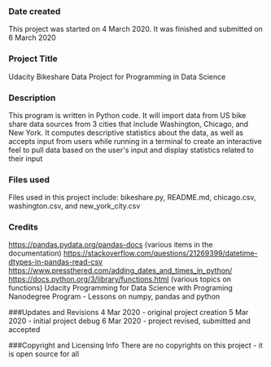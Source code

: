 ### Date created
This project was started on 4 March 2020. It was finished and submitted on 6 March 2020  

### Project Title
Udacity Bikeshare Data Project for Programming in Data Science

### Description
This program is written in Python code.  It will import data from US bike share data sources from 3 cities that include Washington, Chicago, and New York.  It computes descriptive statistics about the data, as well as accepts input from users while running in a terminal to create an interactive feel to pull data based on the user's input and display statistics related to their input

### Files used
Files used in this project include: bikeshare.py, README.md, chicago.csv, washington.csv, and new_york_city.csv

### Credits
https://pandas.pydata.org/pandas-docs (various items in the documentation)
https://stackoverflow.com/questions/21269399/datetime-dtypes-in-pandas-read-csv
https://www.pressthered.com/adding_dates_and_times_in_python/
https://docs.python.org/3/library/functions.html (various topics on functions)
Udacity Programming for Data Science with Programing Nanodegree Program - Lessons on numpy, pandas and python

###Updates and Revisions
4 Mar 2020 - original project creation
5 Mar 2020 - initial project debug
6 Mar 2020 - project revised, submitted and accepted

###Copyright and Licensing Info
There are no copyrights on this project - it is open source for all
